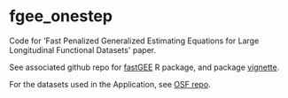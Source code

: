 # fgee_onestep
Code for 'Fast Penalized Generalized Estimating Equations for Large Longitudinal Functional Datasets' paper.

See associated github repo for [fastGEE](https://github.com/gloewing/fastFGEE) R package, and package [vignette](https://rpubs.com/gloewinger/1324852).

For the datasets used in the Application, see [OSF repo](https://osf.io/b93dc/files/osfstorage).

